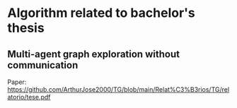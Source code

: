 # Algorithm related to bachelor's thesis
## Multi-agent graph exploration without communication

Paper: https://github.com/ArthurJose2000/TG/blob/main/Relat%C3%B3rios/TG/relatorio/tese.pdf

